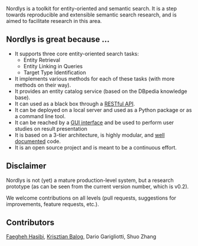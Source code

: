 Nordlys is a toolkit for entity-oriented and semantic search.
It is a step towards reproducible and extensible semantic search research, and is aimed to facilitate research in this area.


## Nordlys is great because ...

- It supports three core entity-oriented search tasks:
	- Entity Retrieval
	- Entity Linking in Queries
	- Target Type Identification
- It implements various methods for each of these tasks (with more methods on their way).
- It provides an entity catalog service (based on the DBpedia knowledge base).
- It can used as a black box through a [RESTful API](http://api.nordlys.cc/).
- It can be deployed on a local server and used as a Python package or as a command line tool.
- It can be reached by a [GUI interface](http://gui.nordlys.cc/) and be used to perform user studies on result presentation
- It is based on a 3-tier architecture, is highly modular, and [well documented](http://nordlys.readthedocs.io/) code.
- It is an open source project and is meant to be a continuous effort.


## Disclaimer

Nordlys is not (yet) a mature production-level system, but a research prototype (as can be seen from the current version number, which is v0.2).

We welcome contributions on all levels (pull requests, suggestions for improvements, feature requests, etc.).


## Contributors

[Faegheh Hasibi](http://hasibi.com/), [Krisztian Balog](krisztianbalog.com), Dario Garigliotti, Shuo Zhang
